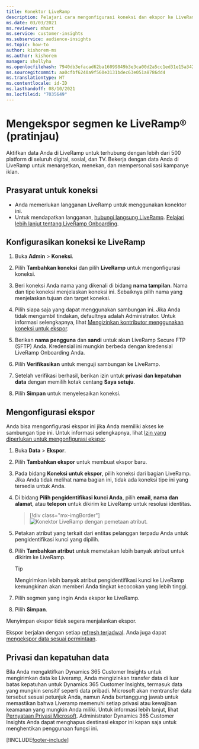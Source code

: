 ```yaml
---
title: Konektor LiveRamp
description: Pelajari cara mengonfigurasi koneksi dan ekspor ke LiveRamp.
ms.date: 03/03/2021
ms.reviewer: mhart
ms.service: customer-insights
ms.subservice: audience-insights
ms.topic: how-to
author: kishorem-ms
ms.author: kishorem
manager: shellyha
ms.openlocfilehash: 7940db3efacad62ba16099849b3e3ca00d2a5cc1ed31e15a34209c0797e6ae13
ms.sourcegitcommit: aa0cfbf6240a9f560e3131bdec63e051a8786dd4
ms.translationtype: HT
ms.contentlocale: id-ID
ms.lasthandoff: 08/10/2021
ms.locfileid: "7035649"
---
```

# <a name="export-segments-to-liverampreg-preview"></a>Mengekspor segmen ke LiveRamp&reg; (pratinjau)

Aktifkan data Anda di LiveRamp untuk terhubung dengan lebih dari 500 platform di seluruh digital, sosial, dan TV. Bekerja dengan data Anda di LiveRamp untuk menargetkan, menekan, dan mempersonalisasi kampanye iklan.

## <a name="prerequisites-for-a-connection"></a>Prasyarat untuk koneksi

- Anda memerlukan langganan LiveRamp untuk menggunakan konektor ini.
- Untuk mendapatkan langganan, [hubungi langsung LiveRamp](https://liveramp.com/contact/). [Pelajari lebih lanjut tentang LiveRamp Onboarding](https://liveramp.com/our-platform/data-onboarding/).

## <a name="set-up-connection-to-liveramp"></a>Konfigurasikan koneksi ke LiveRamp

1. Buka **Admin** > **Koneksi**.

1. Pilih **Tambahkan koneksi** dan pilih **LiveRamp** untuk mengonfigurasi koneksi.

1. Beri koneksi Anda nama yang dikenali di bidang **nama tampilan**. Nama dan tipe koneksi menjelaskan koneksi ini. Sebaiknya pilih nama yang menjelaskan tujuan dan target koneksi.

1. Pilih siapa saja yang dapat menggunakan sambungan ini. Jika Anda tidak mengambil tindakan, defaultnya adalah Administrator. Untuk informasi selengkapnya, lihat [Mengizinkan kontributor menggunakan koneksi untuk ekspor](connections.md#allow-contributors-to-use-a-connection-for-exports).

1. Berikan **nama pengguna** dan **sandi** untuk akun LiveRamp Secure FTP (SFTP) Anda.
Kredensial ini mungkin berbeda dengan kredensial LiveRamp Onboarding Anda.

1. Pilih **Verifikasikan** untuk menguji sambungan ke LiveRamp.

1. Setelah verifikasi berhasil, berikan izin untuk **privasi dan kepatuhan data** dengan memilih kotak centang **Saya setuju**.

1. Pilih **Simpan** untuk menyelesaikan koneksi.

## <a name="configure-an-export"></a>Mengonfigurasi ekspor

Anda bisa mengonfigurasi ekspor ini jika Anda memiliki akses ke sambungan tipe ini. Untuk informasi selengkapnya, lihat [Izin yang diperlukan untuk mengonfigurasi ekspor](export-destinations.md#set-up-a-new-export).

1. Buka **Data** > **Ekspor**.

1. Pilih **Tambahkan ekspor** untuk membuat ekspor baru.

1. Pada bidang **Koneksi untuk ekspor**, pilih koneksi dari bagian LiveRamp. Jika Anda tidak melihat nama bagian ini, tidak ada koneksi tipe ini yang tersedia untuk Anda.

1. Di bidang **Pilih pengidentifikasi kunci Anda**, pilih **email**,  **nama dan alamat**, atau **telepon** untuk dikirim ke LiveRamp untuk resolusi identitas.
   > [!div class="mx-imgBorder"]
   > ![Konektor LiveRamp dengan pemetaan atribut.](media/export-liveramp-segments.png "Konektor LiveRamp dengan pemetaan atribut")

1. Petakan atribut yang terkait dari entitas pelanggan terpadu Anda untuk pengidentifikasi kunci yang dipilih.

1. Pilih **Tambahkan atribut** untuk memetakan lebih banyak atribut untuk dikirim ke LiveRamp.

   > [!TIP]
   > Mengirimkan lebih banyak atribut pengidentifikasi kunci ke LiveRamp kemungkinan akan memberi Anda tingkat kecocokan yang lebih tinggi.

1. Pilih segmen yang ingin Anda ekspor ke LiveRamp.

1. Pilih **Simpan**.

Menyimpan ekspor tidak segera menjalankan ekspor.

Ekspor berjalan dengan setiap [refresh terjadwal](system.md#schedule-tab). Anda juga dapat [mengekspor data sesuai permintaan](export-destinations.md#run-exports-on-demand). 


## <a name="data-privacy-and-compliance"></a>Privasi dan kepatuhan data

Bila Anda mengaktifkan Dynamics 365 Customer Insights untuk mengirimkan data ke Liveramp, Anda mengizinkan transfer data di luar batas kepatuhan untuk Dynamics 365 Customer Insights, termasuk data yang mungkin sensitif seperti data pribadi. Microsoft akan mentransfer data tersebut sesuai petunjuk Anda, namun Anda bertanggung jawab untuk memastikan bahwa Liveramp memenuhi setiap privasi atau kewajiban keamanan yang mungkin Anda miliki. Untuk informasi lebih lanjut, lihat [Pernyataan Privasi Microsoft](https://go.microsoft.com/fwlink/?linkid=396732).
Administrator Dynamics 365 Customer Insights Anda dapat menghapus destinasi ekspor ini kapan saja untuk menghentikan penggunaan fungsi ini.

[!INCLUDE[footer-include](../includes/footer-banner.md)]
